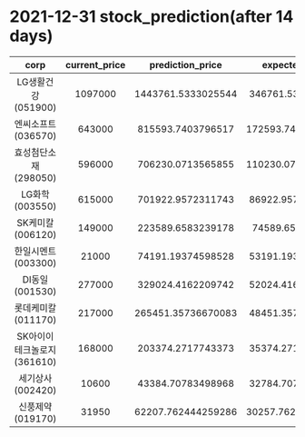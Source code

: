 # 2021-12-31 stock_prediction(after 14 days)

|   corp   |   current_price   |   prediction_price   |   expected_profit   |
|:--------:|:-----------------:|:--------------------:|:-------------------:|
|LG생활건강(051900)|1097000|1443761.5333025544|346761.5333025544|
|엔씨소프트(036570)|643000|815593.7403796517|172593.74037965166|
|효성첨단소재(298050)|596000|706230.0713565855|110230.07135658548|
|LG화학(003550)|615000|701922.9572311743|86922.95723117434|
|SK케미칼(006120)|149000|223589.6583239178|74589.6583239178|
|한일시멘트(003300)|21000|74191.19374598528|53191.19374598528|
|DI동일(001530)|277000|329024.4162209742|52024.41622097418|
|롯데케미칼(011170)|217000|265451.35736670083|48451.35736670083|
|SK아이이테크놀로지(361610)|168000|203374.2717743373|35374.27177433731|
|세기상사(002420)|10600|43384.70783498968|32784.70783498968|
|신풍제약(019170)|31950|62207.762444259286|30257.762444259286|
